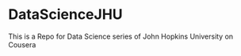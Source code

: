 DataScienceJHU
==============

This is a Repo for Data Science series of John Hopkins University on Cousera 
